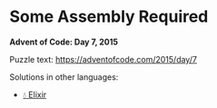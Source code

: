# Some Assembly Required

**Advent of Code: Day 7, 2015**

Puzzle text: <https://adventofcode.com/2015/day/7>

Solutions in other languages:

- [💧 Elixir](../../../elixir/lib/2015/07_some_assembly_required)
